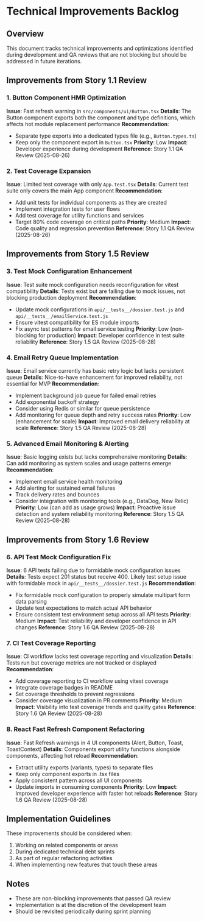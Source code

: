 # Technical Improvements Backlog

## Overview
This document tracks technical improvements and optimizations identified during development and QA reviews that are not blocking but should be addressed in future iterations.

## Improvements from Story 1.1 Review

### 1. Button Component HMR Optimization
**Issue**: Fast refresh warning in `src/components/ui/Button.tsx`
**Details**: The Button component exports both the component and type definitions, which affects hot module replacement performance
**Recommendation**: 
- Separate type exports into a dedicated types file (e.g., `Button.types.ts`)
- Keep only the component export in `Button.tsx`
**Priority**: Low
**Impact**: Developer experience during development
**Reference**: Story 1.1 QA Review (2025-08-26)

### 2. Test Coverage Expansion
**Issue**: Limited test coverage with only `App.test.tsx`
**Details**: Current test suite only covers the main App component
**Recommendation**:
- Add unit tests for individual components as they are created
- Implement integration tests for user flows
- Add test coverage for utility functions and services
- Target 80% code coverage on critical paths
**Priority**: Medium
**Impact**: Code quality and regression prevention
**Reference**: Story 1.1 QA Review (2025-08-26)

## Improvements from Story 1.5 Review

### 3. Test Mock Configuration Enhancement
**Issue**: Test suite mock configuration needs reconfiguration for vitest compatibility
**Details**: Tests exist but are failing due to mock issues, not blocking production deployment
**Recommendation**:
- Update mock configurations in `api/__tests__/dossier.test.js` and `api/__tests__/emailService.test.js`
- Ensure vitest compatibility for ES module imports
- Fix async test patterns for email service testing
**Priority**: Low (non-blocking for production)
**Impact**: Developer confidence in test suite reliability
**Reference**: Story 1.5 QA Review (2025-08-28)

### 4. Email Retry Queue Implementation
**Issue**: Email service currently has basic retry logic but lacks persistent queue
**Details**: Nice-to-have enhancement for improved reliability, not essential for MVP
**Recommendation**:
- Implement background job queue for failed email retries
- Add exponential backoff strategy
- Consider using Redis or similar for queue persistence
- Add monitoring for queue depth and retry success rates
**Priority**: Low (enhancement for scale)
**Impact**: Improved email delivery reliability at scale
**Reference**: Story 1.5 QA Review (2025-08-28)

### 5. Advanced Email Monitoring & Alerting
**Issue**: Basic logging exists but lacks comprehensive monitoring
**Details**: Can add monitoring as system scales and usage patterns emerge
**Recommendation**:
- Implement email service health monitoring
- Add alerting for sustained email failures
- Track delivery rates and bounces
- Consider integration with monitoring tools (e.g., DataDog, New Relic)
**Priority**: Low (can add as usage grows)
**Impact**: Proactive issue detection and system reliability monitoring
**Reference**: Story 1.5 QA Review (2025-08-28)

## Improvements from Story 1.6 Review

### 6. API Test Mock Configuration Fix
**Issue**: 6 API tests failing due to formidable mock configuration issues
**Details**: Tests expect 201 status but receive 400. Likely test setup issue with formidable mock in `api/__tests__/dossier.test.js`
**Recommendation**:
- Fix formidable mock configuration to properly simulate multipart form data parsing
- Update test expectations to match actual API behavior
- Ensure consistent test environment setup across all API tests
**Priority**: Medium
**Impact**: Test reliability and developer confidence in API changes
**Reference**: Story 1.6 QA Review (2025-08-28)

### 7. CI Test Coverage Reporting
**Issue**: CI workflow lacks test coverage reporting and visualization
**Details**: Tests run but coverage metrics are not tracked or displayed
**Recommendation**:
- Add coverage reporting to CI workflow using vitest coverage
- Integrate coverage badges in README
- Set coverage thresholds to prevent regressions
- Consider coverage visualization in PR comments
**Priority**: Medium
**Impact**: Visibility into test coverage trends and quality gates
**Reference**: Story 1.6 QA Review (2025-08-28)

### 8. React Fast Refresh Component Refactoring
**Issue**: Fast Refresh warnings in 4 UI components (Alert, Button, Toast, ToastContext)
**Details**: Components export utility functions alongside components, affecting hot reload
**Recommendation**:
- Extract utility exports (variants, types) to separate files
- Keep only component exports in .tsx files
- Apply consistent pattern across all UI components
- Update imports in consuming components
**Priority**: Low
**Impact**: Improved developer experience with faster hot reloads
**Reference**: Story 1.6 QA Review (2025-08-28)

## Implementation Guidelines

These improvements should be considered when:
1. Working on related components or areas
2. During dedicated technical debt sprints
3. As part of regular refactoring activities
4. When implementing new features that touch these areas

## Notes
- These are non-blocking improvements that passed QA review
- Implementation is at the discretion of the development team
- Should be revisited periodically during sprint planning
